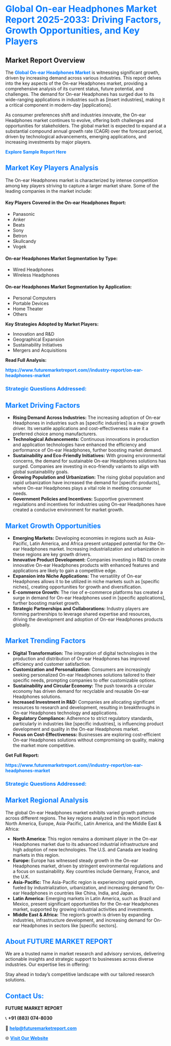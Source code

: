 <h1 style="color: #007BFF;">Global On-ear Headphones Market Report 2025-2033: Driving Factors, Growth Opportunities, and Key Players</h1>

<section id="overview">
<h2>Market Report Overview</h2>
<p>The <a href="https://www.futuremarketreport.com//industry-report/on-ear-headphones-market" style="color: #007BFF; text-decoration: none;"><strong>Global On-ear Headphones Market</strong></a> is witnessing significant growth, driven by increasing demand across various industries. This report delves into the key aspects of the On-ear Headphones market, providing a comprehensive analysis of its current status, future potential, and challenges. The demand for On-ear Headphones has surged due to its wide-ranging applications in industries such as [insert industries], making it a critical component in modern-day [applications].</p>
<p>As consumer preferences shift and industries innovate, the On-ear Headphones market continues to evolve, offering both challenges and opportunities for stakeholders. The global market is expected to expand at a substantial compound annual growth rate (CAGR) over the forecast period, driven by technological advancements, emerging applications, and increasing investments by major players.</p>
</section>

<section id="overview">
<p><a href="https://www.futuremarketreport.com//request-sample/reportId=56513" style="color: #007BFF; text-decoration: none;"><strong>Explore Sample Report Here</strong></a></p>
</section>

<section id="key-players">
<h2 style="color: #007BFF;">Market Key Players Analysis</h2>
<p>The On-ear Headphones market is characterized by intense competition among key players striving to capture a larger market share. Some of the leading companies in the market include:</p>
<h4>Key Players Covered in the On-ear Headphones Report:</h4>
<ul><li>Panasonic</li><li>Anker</li><li>Beats</li><li>Sony</li><li>Betron</li><li>Skullcandy</li><li>Vogek</li></ul>
<h4>On-ear Headphones Market Segmentation by Type:</h4>
<ul><li>Wired Headphones</li><li>Wireless Headphones</li></ul>

<h4>On-ear Headphones Market Segmentation by Application:</h4>
<ul><li>Personal Computers</li><li>Portable Devices</li><li>Home Theater</li><li>Others</li></ul>
<p><strong>Key Strategies Adopted by Market Players:</strong></p>
<ul>
<li>Innovation and R&D</li>
<li>Geographical Expansion</li>
<li>Sustainability Initiatives</li>
<li>Mergers and Acquisitions</li>
</ul>
</section>

<section>
<p><strong>Read Full Analysis: </strong></p><a href="https://www.futuremarketreport.com//industry-report/on-ear-headphones-market" style="color: #007BFF; text-decoration: none;"><strong>https://www.futuremarketreport.com//industry-report/on-ear-headphones-market</strong></a>
<h3 style="color: #007BFF;">Strategic Questions Addressed:</h3>
</section>

<section id="driving-factors">
<h2 style="color: #007BFF;">Market Driving Factors</h2>
<ul>
<li><strong>Rising Demand Across Industries:</strong> The increasing adoption of On-ear Headphones in industries such as [specific industries] is a major growth driver. Its versatile applications and cost-effectiveness make it a preferred choice among manufacturers.</li>
<li><strong>Technological Advancements:</strong> Continuous innovations in production and application technologies have enhanced the efficiency and performance of On-ear Headphones, further boosting market demand.</li>
<li><strong>Sustainability and Eco-Friendly Initiatives:</strong> With growing environmental concerns, the demand for sustainable On-ear Headphones solutions has surged. Companies are investing in eco-friendly variants to align with global sustainability goals.</li>
<li><strong>Growing Population and Urbanization:</strong> The rising global population and rapid urbanization have increased the demand for [specific products], where On-ear Headphones plays a vital role in meeting consumer needs.</li>
<li><strong>Government Policies and Incentives:</strong> Supportive government regulations and incentives for industries using On-ear Headphones have created a conducive environment for market growth.</li>
</ul>
</section>

<section id="growth-opportunities">
<h2 style="color: #007BFF;">Market Growth Opportunities</h2>
<ul>
<li><strong>Emerging Markets:</strong> Developing economies in regions such as Asia-Pacific, Latin America, and Africa present untapped potential for the On-ear Headphones market. Increasing industrialization and urbanization in these regions are key growth drivers.</li>
<li><strong>Innovative Product Development:</strong> Companies investing in R&D to create innovative On-ear Headphones products with enhanced features and applications are likely to gain a competitive edge.</li>
<li><strong>Expansion into Niche Applications:</strong> The versatility of On-ear Headphones allows it to be utilized in niche markets such as [specific niches], creating opportunities for growth and diversification.</li>
<li><strong>E-commerce Growth:</strong> The rise of e-commerce platforms has created a surge in demand for On-ear Headphones used in [specific applications], further boosting market growth.</li>
<li><strong>Strategic Partnerships and Collaborations:</strong> Industry players are forming partnerships to leverage shared expertise and resources, driving the development and adoption of On-ear Headphones products globally.</li>
</ul>
</section>

<section id="trending-factors">
<h2 style="color: #007BFF;">Market Trending Factors</h2>
<ul>
<li><strong>Digital Transformation:</strong> The integration of digital technologies in the production and distribution of On-ear Headphones has improved efficiency and customer satisfaction.</li>
<li><strong>Customization and Personalization:</strong> Consumers are increasingly seeking personalized On-ear Headphones solutions tailored to their specific needs, prompting companies to offer customizable options.</li>
<li><strong>Sustainability and Circular Economy:</strong> The push towards a circular economy has driven demand for recyclable and reusable On-ear Headphones solutions.</li>
<li><strong>Increased Investment in R&D:</strong> Companies are allocating significant resources to research and development, resulting in breakthroughs in On-ear Headphones technology and applications.</li>
<li><strong>Regulatory Compliance:</strong> Adherence to strict regulatory standards, particularly in industries like [specific industries], is influencing product development and quality in the On-ear Headphones market.</li>
<li><strong>Focus on Cost-Effectiveness:</strong> Businesses are exploring cost-efficient On-ear Headphones solutions without compromising on quality, making the market more competitive.</li>
</ul>
</section>

<section>
<p><strong>Get Full Report: </strong></p><a href="https://www.futuremarketreport.com//industry-report/on-ear-headphones-market" style="color: #007BFF; text-decoration: none;"><strong>https://www.futuremarketreport.com//industry-report/on-ear-headphones-market</strong></a>
<h3 style="color: #007BFF;">Strategic Questions Addressed:</h3>
</section>


<section id="regional-analysis">
<h2 style="color: #007BFF;">Market Regional Analysis</h2>
<p>The global On-ear Headphones market exhibits varied growth patterns across different regions. The key regions analyzed in this report include North America, Europe, Asia-Pacific, Latin America, and the Middle East & Africa:</p>
<ul>
<li><strong>North America:</strong> This region remains a dominant player in the On-ear Headphones market due to its advanced industrial infrastructure and high adoption of new technologies. The U.S. and Canada are leading markets in this region.</li>
<li><strong>Europe:</strong> Europe has witnessed steady growth in the On-ear Headphones market, driven by stringent environmental regulations and a focus on sustainability. Key countries include Germany, France, and the U.K.</li>
<li><strong>Asia-Pacific:</strong> The Asia-Pacific region is experiencing rapid growth, fueled by industrialization, urbanization, and increasing demand for On-ear Headphones in countries like China, India, and Japan.</li>
<li><strong>Latin America:</strong> Emerging markets in Latin America, such as Brazil and Mexico, present significant opportunities for the On-ear Headphones market, supported by growing industrial activities and investments.</li>
<li><strong>Middle East & Africa:</strong> The region’s growth is driven by expanding industries, infrastructure development, and increasing demand for On-ear Headphones in sectors like [specific sectors].</li>
</ul>
</section>

<footer>
<h2 style="color: #007BFF;">About FUTURE MARKET REPORT</h2>
<p>We are a trusted name in market research and advisory services, delivering actionable insights and strategic support to businesses across diverse industries. Our expertise lies in offering:</p>

<p>Stay ahead in today’s competitive landscape with our tailored research solutions.</p>

<h2 style="color: #007BFF;">Contact Us:</h2>
<p><strong>FUTURE MARKET REPORT</strong></p>
<p>📞 <strong>+91 (883) 074-8030</strong></p>
<p>📧 <strong><a href="mailto:help@futuremarketreport.com" style="color: #007BFF;">help@futuremarketreport.com</a></strong></p>
<p>🌐 <strong><a href="https://www.futuremarketreport.com/" style="color: #007BFF;">Visit Our Website</a></strong></p>
</footer>